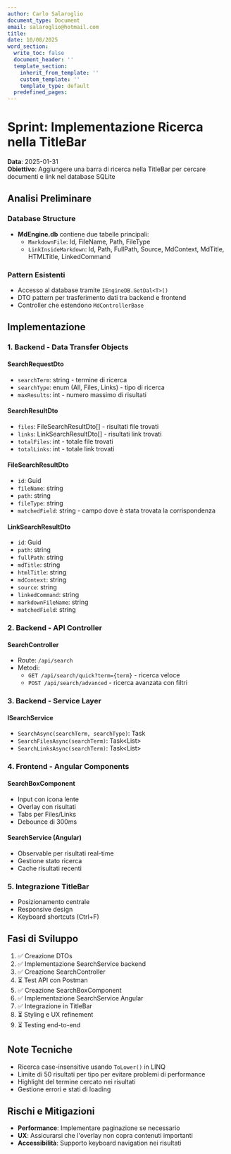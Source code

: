 ```yaml
---
author: Carlo Salaroglio
document_type: Document
email: salaroglio@hotmail.com
title: 
date: 10/08/2025
word_section:
  write_toc: false
  document_header: ''
  template_section:
    inherit_from_template: ''
    custom_template: ''
    template_type: default
  predefined_pages: 
---
```

# Sprint: Implementazione Ricerca nella TitleBar

**Data**: 2025-01-31  
**Obiettivo**: Aggiungere una barra di ricerca nella TitleBar per cercare documenti e link nel database SQLite

## Analisi Preliminare

### Database Structure
- **MdEngine.db** contiene due tabelle principali:
  - `MarkdownFile`: Id, FileName, Path, FileType
  - `LinkInsideMarkdown`: Id, Path, FullPath, Source, MdContext, MdTitle, HTMLTitle, LinkedCommand

### Pattern Esistenti
- Accesso al database tramite `IEngineDB.GetDal<T>()`
- DTO pattern per trasferimento dati tra backend e frontend
- Controller che estendono `MdControllerBase`

## Implementazione

### 1. Backend - Data Transfer Objects

#### SearchRequestDto
- `searchTerm`: string - termine di ricerca
- `searchType`: enum (All, Files, Links) - tipo di ricerca
- `maxResults`: int - numero massimo di risultati

#### SearchResultDto
- `files`: FileSearchResultDto[] - risultati file trovati
- `links`: LinkSearchResultDto[] - risultati link trovati
- `totalFiles`: int - totale file trovati
- `totalLinks`: int - totale link trovati

#### FileSearchResultDto
- `id`: Guid
- `fileName`: string
- `path`: string
- `fileType`: string
- `matchedField`: string - campo dove è stata trovata la corrispondenza

#### LinkSearchResultDto
- `id`: Guid
- `path`: string
- `fullPath`: string
- `mdTitle`: string
- `htmlTitle`: string
- `mdContext`: string
- `source`: string
- `linkedCommand`: string
- `markdownFileName`: string
- `matchedField`: string

### 2. Backend - API Controller

#### SearchController
- Route: `/api/search`
- Metodi:
  - `GET /api/search/quick?term={term}` - ricerca veloce
  - `POST /api/search/advanced` - ricerca avanzata con filtri

### 3. Backend - Service Layer

#### ISearchService
- `SearchAsync(searchTerm, searchType)`: Task<SearchResultDto>
- `SearchFilesAsync(searchTerm)`: Task<List<FileSearchResultDto>>
- `SearchLinksAsync(searchTerm)`: Task<List<LinkSearchResultDto>>

### 4. Frontend - Angular Components

#### SearchBoxComponent
- Input con icona lente
- Overlay con risultati
- Tabs per Files/Links
- Debounce di 300ms

#### SearchService (Angular)
- Observable per risultati real-time
- Gestione stato ricerca
- Cache risultati recenti

### 5. Integrazione TitleBar
- Posizionamento centrale
- Responsive design
- Keyboard shortcuts (Ctrl+F)

## Fasi di Sviluppo

1. ✅ Creazione DTOs
2. ✅ Implementazione SearchService backend
3. ✅ Creazione SearchController
4. ⏳ Test API con Postman
5. ✅ Creazione SearchBoxComponent
6. ✅ Implementazione SearchService Angular
7. ✅ Integrazione in TitleBar
8. ⏳ Styling e UX refinement
9. ⏳ Testing end-to-end

## Note Tecniche

- Ricerca case-insensitive usando `ToLower()` in LINQ
- Limite di 50 risultati per tipo per evitare problemi di performance
- Highlight del termine cercato nei risultati
- Gestione errori e stati di loading

## Rischi e Mitigazioni

- **Performance**: Implementare paginazione se necessario
- **UX**: Assicurarsi che l'overlay non copra contenuti importanti
- **Accessibilità**: Supporto keyboard navigation nei risultati